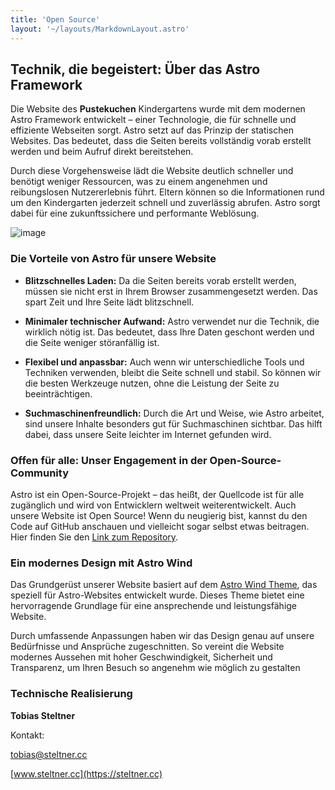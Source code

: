 ```yaml
---
title: 'Open Source'
layout: '~/layouts/MarkdownLayout.astro'
---
```


## Technik, die begeistert: Über das Astro Framework

Die Website des **Pustekuchen** Kindergartens wurde mit dem modernen Astro Framework entwickelt – einer Technologie, die für schnelle und effiziente Webseiten sorgt. Astro setzt auf das Prinzip der statischen Websites. Das bedeutet, dass die Seiten bereits vollständig vorab erstellt werden und beim Aufruf direkt bereitstehen.

Durch diese Vorgehensweise lädt die Website deutlich schneller und benötigt weniger Ressourcen, was zu einem angenehmen und reibungslosen Nutzererlebnis führt. Eltern können so die Informationen rund um den Kindergarten jederzeit schnell und zuverlässig abrufen. Astro sorgt dabei für eine zukunftssichere und performante Weblösung.

![image](https://pustekuchen-xanten.de/images/code.png)

### Die Vorteile von Astro für unsere Website

- **Blitzschnelles Laden:** Da die Seiten bereits vorab erstellt werden, müssen sie nicht erst in Ihrem Browser zusammengesetzt werden. Das spart Zeit und Ihre Seite lädt blitzschnell.

- **Minimaler technischer Aufwand:** Astro verwendet nur die Technik, die wirklich nötig ist. Das bedeutet, dass Ihre Daten geschont werden und die Seite weniger störanfällig ist.

- **Flexibel und anpassbar:** Auch wenn wir unterschiedliche Tools und Techniken verwenden, bleibt die Seite schnell und stabil. So können wir die besten Werkzeuge nutzen, ohne die Leistung der Seite zu beeinträchtigen.

- **Suchmaschinenfreundlich:** Durch die Art und Weise, wie Astro arbeitet, sind unsere Inhalte besonders gut für Suchmaschinen sichtbar. Das hilft dabei, dass unsere Seite leichter im Internet gefunden wird.

### Offen für alle: Unser Engagement in der Open-Source-Community

Astro ist ein Open-Source-Projekt – das heißt, der Quellcode ist für alle zugänglich und wird von Entwicklern weltweit weiterentwickelt. Auch unsere Website ist Open Source! Wenn du neugierig bist, kannst du den Code auf GitHub anschauen und vielleicht sogar selbst etwas beitragen.  Hier finden Sie den [Link zum Repository](https://github.com/Pustekuchen-Xanten/astro-website).

### Ein modernes Design mit Astro Wind

Das Grundgerüst unserer Website basiert auf dem [Astro Wind Theme](https://onwidget.com/), das speziell für Astro-Websites entwickelt wurde. Dieses Theme bietet eine hervorragende Grundlage für eine ansprechende und leistungsfähige Website.

Durch umfassende Anpassungen haben wir das Design genau auf unsere Bedürfnisse und Ansprüche zugeschnitten. So vereint die Website modernes Aussehen mit hoher Geschwindigkeit, Sicherheit und Transparenz, um Ihren Besuch so angenehm wie möglich zu gestalten


### Technische Realisierung

**Tobias Steltner**

Kontakt:

[tobias@steltner.cc](mailto:tobias@steltner.cc)

[www.steltner.cc](https://steltner.cc)
